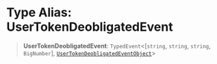 # Type Alias: UserTokenDeobligatedEvent

> **UserTokenDeobligatedEvent**: `TypedEvent`\<\[`string`, `string`, `string`, `BigNumber`\], [`UserTokenDeobligatedEventObject`](../interfaces/UserTokenDeobligatedEventObject.md)\>
